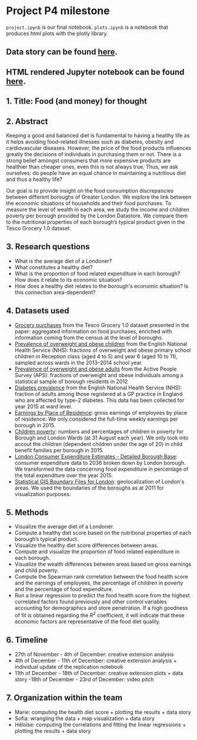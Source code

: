 # Project P4 milestone

```project.ipynb``` is our final notebook.
```plots.ipynb``` is a notebook that produces html plots with the plotly library.
## Data story can be found [here](https://sofiadandjee.github.io).

## HTML rendered Jupyter notebook can be found [here](https://nbviewer.jupyter.org/github/SofiaDandjee/food_for_thought/blob/main/project.ipynb).

## 1. Title: Food (and money) for thought


## 2. Abstract
Keeping a good and balanced diet is fundamental to having a healthy life as it helps avoiding food-related illnesses such as diabetes, obesity and cardiovascular diseases. However, the price of the food products influences greatly the decisions of individuals in purchasing them or not. There is a strong belief amongst consumers that more expensive products are healthier than cheaper ones, even this is not always true. Thus, we ask ourselves: do people have an equal chance in maintaining a nutritious diet and thus a healthy life?

Our goal is to provide insight on the food consumption discrepancies between different boroughs of Greater London. We explore the link between the economic situations of households and their food purchases. To measure the level of wealth in each area, we study the income and children poverty per borough provided by the London Datastore. We compare them to the nutritional properties of each borough’s typical product given in the Tesco Grocery 1.0 dataset. 


## 3. Research questions
- What is the average diet of a Londoner?
- What constitutes a healthy diet?
- What is the proportion of food related expenditure in each borough? How does it relate to its economic situation?
- How does a healthy diet relates to the borough's economic situation? Is this connection area-dependent?


## 4. Datasets used
- [Grocery purchases](https://figshare.com/articles/dataset/Area-level_grocery_purchases/7796666?backTo=/collections/Tesco_Grocery_1_0/4769354) from the Tesco Grocery 1.0 dataset presented in the paper:  aggregated information on food purchases, enriched with information coming from the census at the level of boroughs.
- [Prevalence of overweight and obese children](https://data.london.gov.uk/dataset/prevalence-childhood-obesity-borough) from the English National Health Service (NHS): fractions of overweight and obese primary school children in Reception class (aged 4 to 5) and year 6 (aged 10 to 11), sampled across wards in the 2013–2014 school year.
- [Prevalence of overweight and obese adults](https://data.london.gov.uk/dataset/obesity-adults) from the Active People Survey (APS): fractions of overweight 
and obese individuals among a statistical sample of borough residents in 2012
- [Diabetes prevalence](https://digital.nhs.uk/data-and-information/publications/statistical/quality-and-outcomes-framework-achievement-prevalence-and-exceptions-data/quality-and-outcomes-framework-qof-2016-17) from the English National Health Service (NHS): fraction of adults among those registered 
at a GP practice in England who are affected by type-2 diabetes. This data has been collected for year 2015 at ward level.
- [Earnings by Place of Residence](https://data.london.gov.uk/dataset/earnings-place-residence-borough): gross earnings of employees by place of residence. We only considered the full-time weekly earnings per borough in 2015.
- [Children poverty](https://data.london.gov.uk/dataset/children-poverty-borough): numbers and percentages of children in poverty for Borough and London Wards (at 31 August each year). We only took into accout the children (dependent children under the age of 20) in child benefit families per borough in 2015.
- [London Consumer Expenditure Estimates - Detailed Borough Base](https://data.london.gov.uk/dataset/london-consumer-expenditure-estimates-2011-2036): consumer expenditure data to 2036 broken down by London borough. We transformed the data concerning food expenditure in percentage of the total expenditure over the year 2015.
- [Statistical GIS Boundary Files for London](https://data.london.gov.uk/dataset/statistical-gis-boundary-files-london): geolocalization of London's areas. We used the boundaries of the boroughs as at 2011 for visualization purposes.


## 5. Methods
- Visualize the average diet of a Londoner.
- Compute a healthy diet score based on the nutritional properties of each borough’s typical product.
- Visualize the healthy diet score differences between areas.
- Compute and visualize the proportion of food related expenditure in each borough.
- Visualize the wealth differences between areas based on gross earnings and child poverty.
- Compute the Spearman rank correlation between the food health score and the earnings of employees, the percentage of children in poverty and the percentage of food expenditure. 
- Run a linear regression to predict the food health score from the highest correlated factors found previously and other control variables accounting for demographics and store penetration. If a high goodness of fit is obtained regarding the <i>R<sup>2</sup></i> coefficient, it will indicate that these economic factors are representative of the food diet quality. 


## 6. Timeline
- 27th of November - 4th of December: creative extension analysis
- 4th of December - 11th of December: creative extension analysis + individual update of the replication notebook 
- 11th of December - 18th of December: creative extension plots + data story
-18th of December - 23rd of December: video pitch


## 7. Organization within the team
- Marie: computing the health diet score + plotting the results + data story
- Sofia: wrangling the data + map visualization + data story
- Héloïse: computing the correlations and fitting the linear regressions + plotting the results + data story


